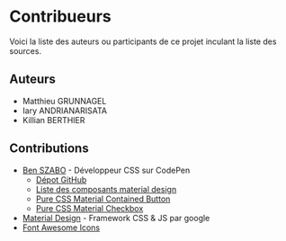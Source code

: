 # Contribueurs
Voici la liste des auteurs ou participants de ce projet inculant la liste des sources.

## Auteurs
 * Matthieu GRUNNAGEL
 * Iary ANDRIANARISATA
 * Killian BERTHIER

## Contributions
 * [Ben SZABO](https://codepen.io/finnhvman) - Développeur CSS sur CodePen
   * [Dépot GitHub](https://github.com/finnhvman/matter)
   * [Liste des composants material design](https://codepen.io/finnhvman/pen/zMKagM)
   * [Pure CSS Material Contained Button](https://codepen.io/finnhvman/pen/MQyJxV)
   * [Pure CSS Material Checkbox](https://codepen.io/finnhvman/pen/zpygBB)
 * [Material Design](https://material.io/) - Framework CSS & JS par google
 * [Font Awesome Icons](https://fontawesome.com/)
